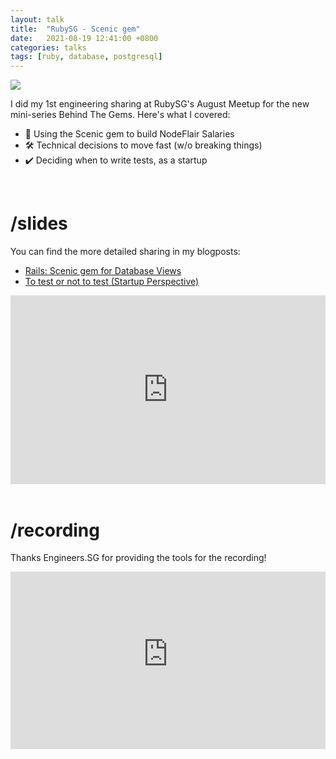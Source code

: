 ```yaml
---
layout: talk
title:  "RubySG - Scenic gem"
date:   2021-08-19 12:41:00 +0800
categories: talks
tags: [ruby, database, postgresql]
---
```


[nodeflair-salaries]:           https://nodeflair.com/salaries
[nf_salaries_explore_filters]:  /assets/nf_salaries_explore_filters.png
[cover]:                        /assets/rubysg-scenic-gem.png

![][cover]

I did my 1st engineering sharing at RubySG's August Meetup for the new mini-series Behind The Gems. Here's what I covered:
- 💎 Using the Scenic gem to build NodeFlair Salaries
- 🛠️ Technical decisions to move fast (w/o breaking things)
- ✔️ Deciding when to write tests, as a startup

<br>

# <b>/slides</b>

You can find the more detailed sharing in my blogposts:
- [Rails: Scenic gem for Database Views](/2021-05-19-ruby-scenic-gem)
- [To test or not to test (Startup Perspective)](/2021-06-15-to-test-or-not-to-test-startup-perspective)

<div class="google-slides-container">
  <iframe src="https://docs.google.com/presentation/d/e/2PACX-1vS8tIpAsp9fm1ZiPy0Lqu-K8j5rhA4MoIuwxW6L05Rv8cWWpj8v9VrswW_91KDiWLdzakxawbhMgjt_/embed?start=false&loop=false&delayms=3000" frameborder="0" width="960" height="569" allowfullscreen="true" mozallowfullscreen="true" webkitallowfullscreen="true"></iframe>
</div>
<br>

# <b>/recording</b>

Thanks Engineers.SG for providing the tools for the recording!

<div class="video-container">
  <iframe src="https://www.youtube-nocookie.com/embed/I3rYKaH2W-8" title="YouTube video player" frameborder="0" allow="accelerometer; autoplay; clipboard-write; encrypted-media; gyroscope; picture-in-picture" allowfullscreen></iframe>
</div>

<style>
.video-container {
    overflow: hidden;
    position: relative;
    width:100%;
}

.video-container::after {
    padding-top: 56.25%;
    display: block;
    content: '';
}

.video-container iframe {
    position: absolute;
    top: 0;
    left: 0;
    width: 100%;
    height: 100%;
}

.google-slides-container{
    position: relative;
    width: 100%;
    padding-top: 60%;
    overflow: hidden;
}

.google-slides-container iframe{
    position: absolute;
    top: 0;
    left: 0;
    width: 100%;
    height: 100%;
}
</style>